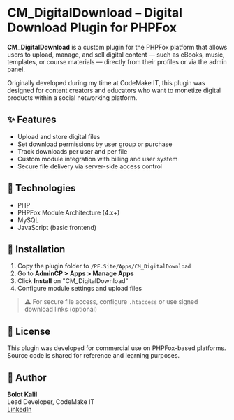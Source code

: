# CM_DigitalDownload – Digital Download Plugin for PHPFox

**CM_DigitalDownload** is a custom plugin for the PHPFox platform that allows users to upload, manage, and sell digital content — such as eBooks, music, templates, or course materials — directly from their profiles or via the admin panel.

Originally developed during my time at CodeMake IT, this plugin was designed for content creators and educators who want to monetize digital products within a social networking platform.

## ✨ Features

- Upload and store digital files
- Set download permissions by user group or purchase
- Track downloads per user and per file
- Custom module integration with billing and user system
- Secure file delivery via server-side access control

## 🧰 Technologies

- PHP  
- PHPFox Module Architecture (4.x+)  
- MySQL  
- JavaScript (basic frontend)

## 🚀 Installation

1. Copy the plugin folder to `/PF.Site/Apps/CM_DigitalDownload`
2. Go to **AdminCP > Apps > Manage Apps**
3. Click **Install** on "CM_DigitalDownload"
4. Configure module settings and upload files

> ⚠️ For secure file access, configure `.htaccess` or use signed download links (optional)

## 📄 License

This plugin was developed for commercial use on PHPFox-based platforms. Source code is shared for reference and learning purposes.

## 👤 Author

**Bolot Kalil**  
Lead Developer, CodeMake IT  
[LinkedIn](https://www.linkedin.com/in/bolotkalil)
